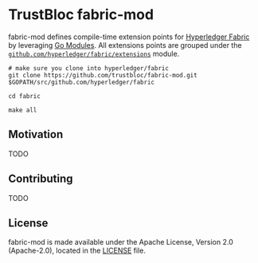 # TrustBloc fabric-mod

fabric-mod defines compile-time extension points for [Hyperledger Fabric](https://github.com/hyperledger/fabric) by leveraging [Go Modules](https://github.com/golang/go/wiki/Modules). All extensions points are grouped under the [`github.com/hyperledger/fabric/extensions`](./extensions) module.

```
# make sure you clone into hyperledger/fabric
git clone https://github.com/trustbloc/fabric-mod.git $GOPATH/src/github.com/hyperledger/fabric

cd fabric

make all
```

## Motivation

TODO

## Contributing

TODO

## License

fabric-mod is made available under the Apache License, Version 2.0 (Apache-2.0), located in the [LICENSE](LICENSE) file.
